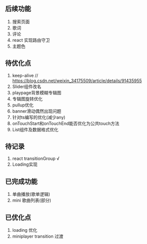 


## 后续功能
1.  搜索页面
2.  歌词
3.  评论
4.  react 实现路由守卫
5.  主题色

## 待优化点
1. keep-alive // https://blog.csdn.net/weixin_34175509/article/details/91435955
2. Slider组件改名
3. playpage背景模糊专辑图
4. 专辑图旋转优化
5. pullup优化
6. banner滑动偶然出现问题
7. 针对ts编写的优化(减少any)
8. onTouchStart和onTouchEnd能否优化为公共touch方法
9. List组件及数据格式优化

## 待记录
1. react transitionGroup √
2. Loading实现



## 已完成功能
1. 单曲播放(歌单逻辑)
2. mini 歌曲列表(部分)


## 已优化点
1. loading 优化
2. miniplayer transition 过渡





